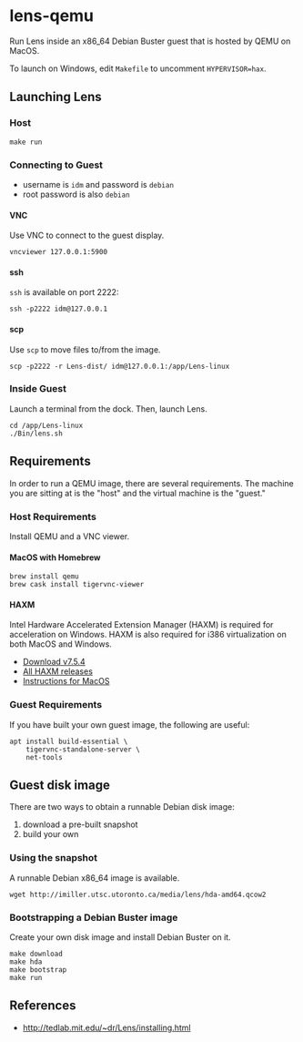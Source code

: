 # lens-qemu

Run Lens inside an x86_64 Debian Buster guest that is hosted by QEMU on MacOS.

To launch on Windows, edit `Makefile` to uncomment `HYPERVISOR=hax`.

## Launching Lens

### Host

```
make run
```

### Connecting to Guest

- username is `idm` and password is `debian`
- root password is also `debian`

#### VNC

Use VNC to connect to the guest display.

```
vncviewer 127.0.0.1:5900
```

#### ssh

`ssh` is available on port 2222:

```
ssh -p2222 idm@127.0.0.1
```

#### scp

Use `scp` to move files to/from the image.

```
scp -p2222 -r Lens-dist/ idm@127.0.0.1:/app/Lens-linux
```

### Inside Guest

Launch a terminal from the dock.
Then, launch Lens.

```
cd /app/Lens-linux
./Bin/lens.sh
```

## Requirements

In order to run a QEMU image, there are several requirements.
The machine you are sitting at is the "host" and the virtual machine is the "guest."

### Host Requirements

Install QEMU and a VNC viewer.

#### MacOS with Homebrew

```
brew install qemu
brew cask install tigervnc-viewer
```

#### HAXM

Intel Hardware Accelerated Extension Manager (HAXM) is required for acceleration on Windows.
HAXM is also required for i386 virtualization on both MacOS and Windows.

- [Download v7.5.4](https://github.com/intel/haxm/releases/tag/v7.5.4)
- [All HAXM releases](https://github.com/intel/haxm/tags)
- [Instructions for MacOS](https://github.com/intel/haxm/wiki/Installation-Instructions-on-macOS)

### Guest Requirements

If you have built your own guest image, the following are useful:

```
apt install build-essential \
    tigervnc-standalone-server \
    net-tools
```

## Guest disk image

There are two ways to obtain a runnable Debian disk image:

1. download a pre-built snapshot
2. build your own

### Using the snapshot

A runnable Debian x86_64 image is available.

```
wget http://imiller.utsc.utoronto.ca/media/lens/hda-amd64.qcow2
```

### Bootstrapping a Debian Buster image

Create your own disk image and install Debian Buster on it.

```
make download
make hda
make bootstrap
make run
```

## References

- http://tedlab.mit.edu/~dr/Lens/installing.html
